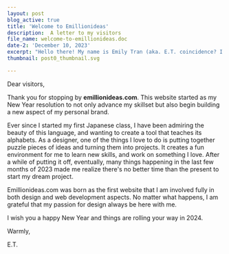```yaml
---
layout: post
blog_active: true
title: 'Welcome to Emillionideas'
description:  A letter to my visitors
file_name: welcome-to-emillionideas.doc
date-2: 'December 10, 2023'
excerpt: "Hello there! My name is Emily Tran (aka. E.T. coincidence? I hope not.) Thank you for visiting emillionideas.com - my newest website."
thumbnail: post0_thumbnail.svg

---
```


Dear visitors,

Thank you for stopping by **emillionideas.com**. This website started as my New Year resolution to not only advance my skillset but also begin building a new aspect of my personal brand.

Ever since I started my first Japanese class, I have been admiring the beauty of this language, and wanting to create a tool that teaches its alphabets. As a designer, one of the things I love to do is putting together puzzle pieces of ideas and turning them into projects. It creates a fun environment for me to learn new skills, and work on something I love. After a while of putting it off, eventually, many things happening in the last few months of 2023 made me realize there's no better time than the present to start my dream project.

Emillionideas.com was born as the first website that I am involved fully in both design and web development aspects. No matter what happens, I am grateful that my passion for design always be here with me.

I wish you a happy New Year and things are rolling your way in 2024. 

Warmly,

E.T.  